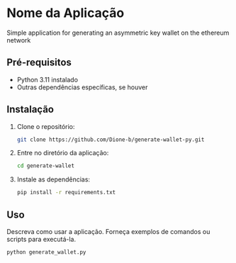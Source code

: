 # Nome da Aplicação

Simple application for generating an asymmetric key wallet on the ethereum network

## Pré-requisitos

- Python 3.11 instalado
- Outras dependências específicas, se houver

## Instalação

1. Clone o repositório:

    ```bash
    git clone https://github.com/Dione-b/generate-wallet-py.git
    ```

2. Entre no diretório da aplicação:

    ```bash
    cd generate-wallet
    ```

3. Instale as dependências:

    ```bash
    pip install -r requirements.txt
    ```

## Uso

Descreva como usar a aplicação. Forneça exemplos de comandos ou scripts para executá-la.

```bash
python generate_wallet.py
